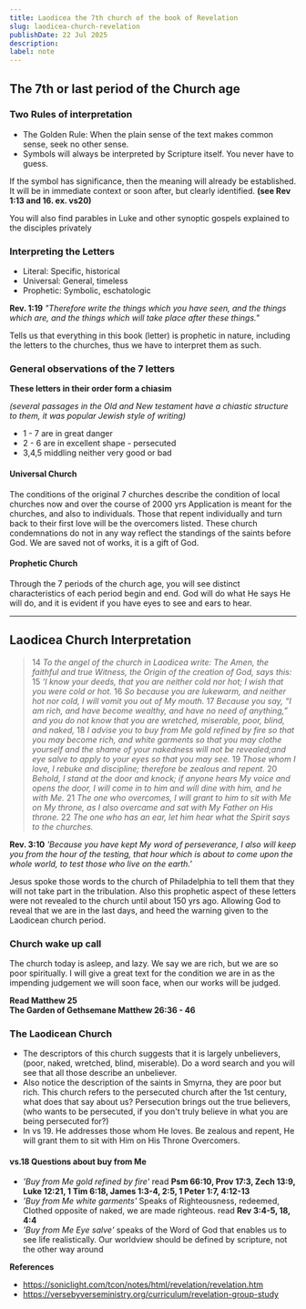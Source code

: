 ```yaml
---
title: Laodicea the 7th church of the book of Revelation
slug: laodicea-church-revelation
publishDate: 22 Jul 2025
description: 
label: note
---
```


## The 7th or last period of the Church age

### Two Rules of interpretation

- The Golden Rule: When the plain sense of the text makes common sense, seek no other sense.
- Symbols will always be interpreted by Scripture itself. You never have to guess.

If the symbol has significance, then the meaning will already be established. It will be in immediate context or soon after, but clearly identified. **(see Rev 1:13 and 16. ex. vs20)**

You will also find parables in Luke and other synoptic gospels explained to the disciples privately

### Interpreting the Letters

- Literal: Specific, historical
- Universal: General, timeless
- Prophetic: Symbolic, eschatologic

**Rev. 1:19** *"Therefore write the things which you have seen, and the things which are, and the things which will take place after these things."*

Tells us that everything in this book (letter) is prophetic in nature, including the letters to the churches, thus we have to interpret them as such.

### General observations of the 7 letters

**These letters in their order form a chiasim**

*(several passages in the Old and New testament have a chiastic structure to them, it was popular Jewish style of writing)*

- 1 - 7 are in great danger
- 2 - 6 are in excellent shape - persecuted
- 3,4,5 middling neither very good or bad

#### Universal Church

The conditions of the original 7 churches describe the condition of local churches now and over the course of 2000 yrs
Application is meant for the churches, and also to individuals. Those that repent individually and turn back to their first love will be the overcomers listed. These church condemnations do not in any way reflect the standings of the saints before God. We are saved not of works, it is a gift of God.

#### Prophetic Church

Through the 7 periods of the church age, you will see distinct characteristics of each period begin and end. God will do what He says He will do, and it is evident if you have eyes to see and ears to hear.

---

## Laodicea Church Interpretation

> 14 *To the angel of the church in Laodicea write: The Amen, the faithful and true Witness, the Origin of the creation of God, says this:*
> 15 *‘I know your deeds, that you are neither cold nor hot; I wish that you were cold or hot.*
> 16 *So because you are lukewarm, and neither hot nor cold, I will vomit you out of My mouth.*
> 17 *Because you say, “I am rich, and have become wealthy, and have no need of anything,” and you do not know that you are wretched, miserable, poor, blind, and naked,*
> 18 *I advise you to buy from Me gold refined by fire so that you may become rich, and white garments so that you may clothe yourself and the shame of your nakedness will not be revealed;and eye salve to apply to your eyes so that you may see.*
> 19 *Those whom I love, I rebuke and discipline; therefore be zealous and repent.*
> 20 *Behold, I stand at the door and knock; if anyone hears My voice and opens the door, I will come in to him and will dine with him, and he with Me.*
> 21 *The one who overcomes, I will grant to him to sit with Me on My throne, as I also overcame and sat with My Father on His throne.*
> 22 *The one who has an ear, let him hear what the Spirit says to the churches.*

**Rev. 3:10** *'Because you have kept My word of perseverance, I also will keep you from the hour of the testing, that hour which is about to come upon the whole world, to test those who live on the earth.'*

Jesus spoke those words to the church of Philadelphia to tell them that they will not take part in the
tribulation. Also this prophetic aspect of these letters were not revealed to the church until about 150 yrs
ago. Allowing God to reveal that we are in the last days, and heed the warning given to the Laodicean
church period.

### Church wake up call

The church today is asleep, and lazy. We say we are rich, but we are so poor spiritually. I will give a
great text for the condition we are in as the impending judgement we will soon face, when our works will
be judged.

**Read Matthew 25**  
**The Garden of Gethsemane Matthew 26:36 - 46**  

### The Laodicean Church

- The descriptors of this church suggests that it is largely unbelievers, (poor, naked, wretched, blind, miserable). Do a word search and you will see that all those describe an unbeliever.
- Also notice the description of the saints in Smyrna, they are poor but rich. This church refers to the persecuted church after the 1st century, what does that say about us? Persecution brings out the true believers, (who wants to be persecuted, if you don't truly believe in what you are being persecuted for?)
- In vs 19. He addresses those whom He loves. Be zealous and repent, He will grant them to sit with Him on His Throne Overcomers.

#### vs.18 Questions about buy from Me

- *'Buy from Me gold refined by fire'* read **Psm 66:10, Prov 17:3, Zech 13:9, Luke 12:21, 1 Tim 6:18, James 1:3-4, 2:5, 1 Peter 1:7, 4:12-13**
- *'Buy from Me white garments'* Speaks of Righteousness, redeemed, Clothed opposite of naked, we are made righteous. read **Rev 3:4-5, 18, 4:4**
- *'Buy from Me Eye salve'* speaks of the Word of God that enables us to see life realistically. Our worldview should be defined by scripture, not the other way around

**References**

- <https://soniclight.com/tcon/notes/html/revelation/revelation.htm>
- <https://versebyverseministry.org/curriculum/revelation-group-study>
